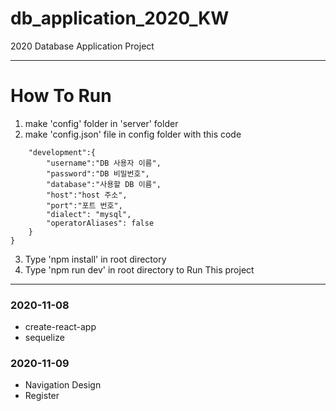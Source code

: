 # db_application_2020_KW
2020 Database Application Project
____________________________________________
# How To Run

1. make 'config' folder in 'server' folder
2. make 'config.json' file in config folder with this code

```{
    "development":{
        "username":"DB 사용자 이름",
        "password":"DB 비밀번호",
        "database":"사용할 DB 이름",
        "host":"host 주소",
        "port":"포트 번호",
        "dialect": "mysql",
        "operatorAliases": false
    }
}
```
3. Type 'npm install' in root directory
5. Type 'npm run dev' in root directory to Run This project
____________________________________________
### 2020-11-08 
* create-react-app
* sequelize

### 2020-11-09
* Navigation Design
* Register